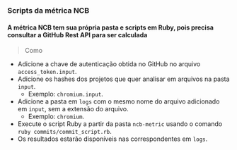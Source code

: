### Scripts da métrica NCB
#### A métrica NCB tem sua própria pasta e scripts em Ruby, pois precisa consultar a GitHub Rest API para ser calculada

> Como
- Adicione a chave de autenticação obtida no GitHub no arquivo `access_token.input`.
- Adicione os hashes dos projetos que quer analisar em arquivos na pasta `input`.
  - Exemplo: `chromium.input`.
- Adicione a pasta em `logs` com o mesmo nome do arquivo adicionado em `input`, sem a extensão do arquivo.
  - Exemplo: `chromium`.
- Execute o script Ruby a partir da pasta `ncb-metric` usando o comando `ruby commits/commit_script.rb`.
- Os resultados estarão disponíveis nas correspondentes em `logs`.

